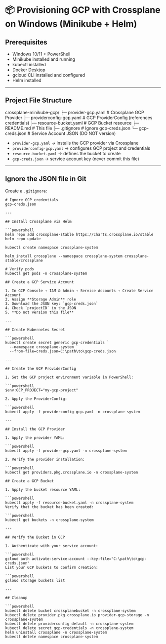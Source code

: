 # 📦 Provisioning GCP with Crossplane on Windows (Minikube + Helm)

## Prerequisites

- Windows 10/11 + PowerShell  
- Minikube installed and running  
- kubectl installed  
- Docker Desktop  
- gcloud CLI installed and configured  
- Helm installed  

---

## Project File Structure

crossplane-minikube-gcp/
├─ provider-gcp.yaml # Crossplane GCP Provider
├─ providerconfig-gcp.yaml # GCP ProviderConfig (references credentials)
├─ resource-bucket.yaml # GCP Bucket resource
├─ README.md # This file
├─ .gitignore # Ignore gcp-creds.json
└─ gcp-creds.json # Service Account JSON (DO NOT version)


- `provider-gcp.yaml` → installs the GCP provider via Crossplane  
- `providerconfig-gcp.yaml` → configures GCP project and credentials  
- `resource-bucket.yaml` → defines the bucket to create  
- `gcp-creds.json` → service account key (never commit this file)  

---

## Ignore the JSON file in Git

Create a `.gitignore`:

```gitignore
# Ignore GCP credentials
gcp-creds.json

---

## Install Crossplane via Helm

```powershell
helm repo add crossplane-stable https://charts.crossplane.io/stable
helm repo update

kubectl create namespace crossplane-system

helm install crossplane --namespace crossplane-system crossplane-stable/crossplane

# Verify pods
kubectl get pods -n crossplane-system

## Create a GCP Service Account

1. In GCP Console → IAM & Admin → Service Accounts → Create Service Account  
2. Assign **Storage Admin** role  
3. Download the JSON key: `gcp-creds.json`  
4. Check `projectID` in the JSON  
5. **Do not version this file**  

---

## Create Kubernetes Secret

```powershell
kubectl create secret generic gcp-credentials `
  --namespace crossplane-system `
  --from-file=creds.json=C:\path\to\gcp-creds.json

---

## Create the GCP ProviderConfig

1. Set the GCP project environment variable in PowerShell:

```powershell
$env:GCP_PROJECT="my-gcp-project"

2. Apply the ProviderConfig:

```powershell
kubectl apply -f providerconfig-gcp.yaml -n crossplane-system

---

## Install the GCP Provider

1. Apply the provider YAML:

```powershell
kubectl apply -f provider-gcp.yaml -n crossplane-system

2. Verify the provider installation:

```powershell
kubectl get providers.pkg.crossplane.io -n crossplane-system

## Create a GCP Bucket

1. Apply the bucket resource YAML:

```powershell
kubectl apply -f resource-bucket.yaml -n crossplane-system
Verify that the bucket has been created:

```powershell
kubectl get buckets -n crossplane-system

---

## Verify the Bucket in GCP

1. Authenticate with your service account:

```powershell
gcloud auth activate-service-account --key-file="C:\path\to\gcp-creds.json"
List your GCP buckets to confirm creation:

```powershell
gcloud storage buckets list

---

## Cleanup

```powershell
kubectl delete bucket crossplanebucket -n crossplane-system
kubectl delete provider.pkg.crossplane.io provider-gcp-storage -n crossplane-system
kubectl delete providerconfig default -n crossplane-system
kubectl delete secret gcp-credentials -n crossplane-system
helm uninstall crossplane -n crossplane-system
kubectl delete namespace crossplane-system
